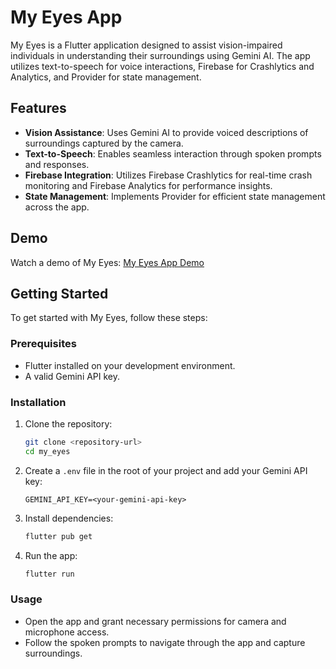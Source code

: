 # My Eyes App

My Eyes is a Flutter application designed to assist vision-impaired individuals in understanding their surroundings using Gemini AI. The app utilizes text-to-speech for voice interactions, Firebase for Crashlytics and Analytics, and Provider for state management.

## Features

- **Vision Assistance**: Uses Gemini AI to provide voiced descriptions of surroundings captured by the camera.
- **Text-to-Speech**: Enables seamless interaction through spoken prompts and responses.
- **Firebase Integration**: Utilizes Firebase Crashlytics for real-time crash monitoring and Firebase Analytics for performance insights.
- **State Management**: Implements Provider for efficient state management across the app.

## Demo

Watch a demo of My Eyes: [My Eyes App Demo](https://drive.google.com/file/d/1F72Dxmyf7V2LtQaB9P6KBwGyyyt0S2qy/view?usp=sharing)

## Getting Started

To get started with My Eyes, follow these steps:

### Prerequisites

- Flutter installed on your development environment.
- A valid Gemini API key.

### Installation

1. Clone the repository:

   ```bash
   git clone <repository-url>
   cd my_eyes
   ```

2. Create a `.env` file in the root of your project and add your Gemini API key:

   ```
   GEMINI_API_KEY=<your-gemini-api-key>
   ```

3. Install dependencies:

   ```bash
   flutter pub get
   ```

4. Run the app:

   ```bash
   flutter run
   ```

### Usage

- Open the app and grant necessary permissions for camera and microphone access.
- Follow the spoken prompts to navigate through the app and capture surroundings.
